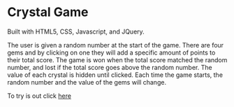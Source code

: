 # Crystal Game

Built with HTML5, CSS, Javascript, and JQuery.

The user is given a random number at the start of the game. There are four gems and by clicking on one they will add a specific amount of points to their total score. The game is won when the total score matched the random number, and lost if the total score goes above the random number. The value of each crystal is hidden until clicked. Each time the game starts, the random number and the value of the gems will change.

To try is out click [here](https://colesantiago.github.io/week-4-game/)